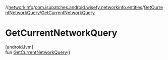 //[networkinfo](../../../index.md)/[com.isupatches.android.wisefy.networkinfo.entities](../index.md)/[GetCurrentNetworkQuery](index.md)/[GetCurrentNetworkQuery](-get-current-network-query.md)

# GetCurrentNetworkQuery

[androidJvm]\
fun [GetCurrentNetworkQuery](-get-current-network-query.md)()
